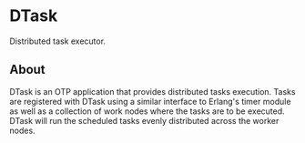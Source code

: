 # DTask

Distributed task executor.

## About

DTask is an OTP application that provides distributed tasks
execution. Tasks are registered with DTask using a similar interface
to Erlang's timer module as well as a collection of work nodes where
the tasks are to be executed. DTask will run the scheduled tasks
evenly distributed across the worker nodes.
